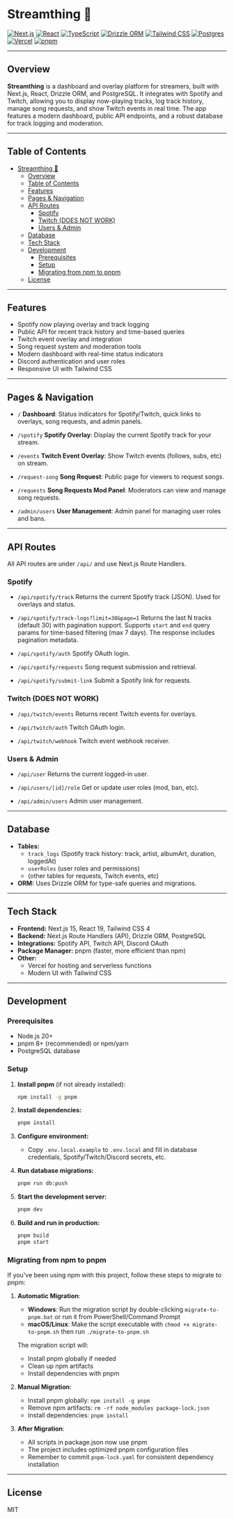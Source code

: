 # Streamthing 🎵

[![Next.js](https://img.shields.io/badge/Next.js-15-blue?logo=nextdotjs)](https://nextjs.org/)
[![React](https://img.shields.io/badge/React-19-blue?logo=react)](https://react.dev/)
[![TypeScript](https://img.shields.io/badge/TypeScript-5.8-blue?logo=typescript)](https://www.typescriptlang.org/)
[![Drizzle ORM](https://img.shields.io/badge/Drizzle%20ORM-0.41-blue?logo=drizzle)](https://orm.drizzle.team/)
[![Tailwind CSS](https://img.shields.io/badge/Tailwind_CSS-4.0-blue?logo=tailwindcss)](https://tailwindcss.com/)
[![Postgres](https://img.shields.io/badge/Postgres-3.4-blue?logo=postgresql)](https://www.postgresql.org/)
[![Vercel](https://img.shields.io/badge/Vercel-Hosting-black?logo=vercel)](https://vercel.com/)
[![pnpm](https://img.shields.io/badge/pnpm-8.x-orange?logo=pnpm)](https://pnpm.io/)

---

## Overview

**Streamthing** is a dashboard and overlay platform for streamers, built with Next.js, React, Drizzle ORM, and PostgreSQL. It integrates with Spotify and Twitch, allowing you to display now-playing tracks, log track history, manage song requests, and show Twitch events in real time. The app features a modern dashboard, public API endpoints, and a robust database for track logging and moderation.

---

## Table of Contents

- [Streamthing 🎵](#streamthing-)
  - [Overview](#overview)
  - [Table of Contents](#table-of-contents)
  - [Features](#features)
  - [Pages \& Navigation](#pages--navigation)
  - [API Routes](#api-routes)
    - [Spotify](#spotify)
    - [Twitch (DOES NOT WORK)](#twitch-does-not-work)
    - [Users \& Admin](#users--admin)
  - [Database](#database)
  - [Tech Stack](#tech-stack)
  - [Development](#development)
    - [Prerequisites](#prerequisites)
    - [Setup](#setup)
    - [Migrating from npm to pnpm](#migrating-from-npm-to-pnpm)
  - [License](#license)

---

## Features

- Spotify now playing overlay and track logging
- Public API for recent track history and time-based queries
- Twitch event overlay and integration
- Song request system and moderation tools
- Modern dashboard with real-time status indicators
- Discord authentication and user roles
- Responsive UI with Tailwind CSS

---

## Pages & Navigation

- `/`
  **Dashboard**: Status indicators for Spotify/Twitch, quick links to overlays, song requests, and admin panels.

- `/spotify`
  **Spotify Overlay**: Display the current Spotify track for your stream.

- `/events`
  **Twitch Event Overlay**: Show Twitch events (follows, subs, etc) on stream.

- `/request-song`
  **Song Request**: Public page for viewers to request songs.

- `/requests`
  **Song Requests Mod Panel**: Moderators can view and manage song requests.

- `/admin/users`
  **User Management**: Admin panel for managing user roles and bans.

---

## API Routes

All API routes are under `/api/` and use Next.js Route Handlers.

### Spotify

- `/api/spotify/track`
  Returns the current Spotify track (JSON). Used for overlays and status.

- `/api/spotify/track-logs?limit=30&page=1`
  Returns the last N tracks (default 30) with pagination support.
  Supports `start` and `end` query params for time-based filtering (max 7 days).
  The response includes pagination metadata.

- `/api/spotify/auth`
  Spotify OAuth login.

- `/api/spotify/requests`
  Song request submission and retrieval.

- `/api/spotify/submit-link`
  Submit a Spotify link for requests.

### Twitch (DOES NOT WORK)

- `/api/twitch/events`
  Returns recent Twitch events for overlays.

- `/api/twitch/auth`
  Twitch OAuth login.

- `/api/twitch/webhook`
  Twitch event webhook receiver.

### Users & Admin

- `/api/user`
  Returns the current logged-in user.

- `/api/users/[id]/role`
  Get or update user roles (mod, ban, etc).

- `/api/admin/users`
  Admin user management.

---

## Database

- **Tables:**
  - `track_logs` (Spotify track history: track, artist, albumArt, duration, loggedAt)
  - `userRoles` (user roles and permissions)
  - (other tables for requests, Twitch events, etc)
- **ORM:**
  Uses Drizzle ORM for type-safe queries and migrations.

---

## Tech Stack

- **Frontend:** Next.js 15, React 19, Tailwind CSS 4
- **Backend:** Next.js Route Handlers (API), Drizzle ORM, PostgreSQL
- **Integrations:** Spotify API, Twitch API, Discord OAuth
- **Package Manager:** pnpm (faster, more efficient than npm)
- **Other:**
  - Vercel for hosting and serverless functions
  - Modern UI with Tailwind CSS

---

## Development

### Prerequisites

- Node.js 20+
- pnpm 8+ (recommended) or npm/yarn
- PostgreSQL database

### Setup

1. **Install pnpm** (if not already installed):
   ```sh
   npm install -g pnpm
   ```

2. **Install dependencies:**
   ```sh
   pnpm install
   ```

3. **Configure environment:**
    - Copy `.env.local.example` to `.env.local` and fill in database credentials, Spotify/Twitch/Discord secrets, etc.

4. **Run database migrations:**
    ```sh
    pnpm run db:push
    ```

5. **Start the development server:**
    ```sh
    pnpm dev
    ```

6. **Build and run in production:**
    ```sh
    pnpm build
    pnpm start
    ```

### Migrating from npm to pnpm

If you've been using npm with this project, follow these steps to migrate to pnpm:

1. **Automatic Migration**:
   - **Windows**: Run the migration script by double-clicking `migrate-to-pnpm.bat` or run it from PowerShell/Command Prompt
   - **macOS/Linux**: Make the script executable with `chmod +x migrate-to-pnpm.sh` then run `./migrate-to-pnpm.sh`

   The migration script will:
   - Install pnpm globally if needed
   - Clean up npm artifacts
   - Install dependencies with pnpm

2. **Manual Migration**:
   - Install pnpm globally: `npm install -g pnpm`
   - Remove npm artifacts: `rm -rf node_modules package-lock.json`
   - Install dependencies: `pnpm install`

3. **After Migration**:
   - All scripts in package.json now use pnpm
   - The project includes optimized pnpm configuration files
   - Remember to commit `pnpm-lock.yaml` for consistent dependency installation

---

## License

MIT
